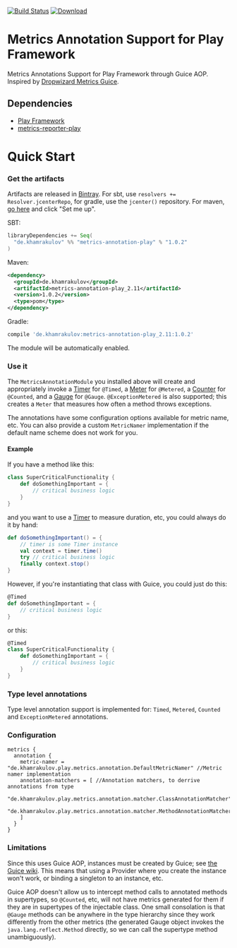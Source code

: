 [![Build Status](https://travis-ci.org/htimur/metrics-annotation-play.svg?branch=master)](https://travis-ci.org/htimur/metrics-annotation-play)
[ ![Download](https://api.bintray.com/packages/htimur/maven/metrics-annotation-play/images/download.svg) ](https://bintray.com/htimur/maven/metrics-annotation-play/_latestVersion)

# Metrics Annotation Support for Play Framework
Metrics Annotations Support for Play Framework through Guice AOP. Inspired by [Dropwizard Metrics Guice](https://github.com/palominolabs/metrics-guice). 

## Dependencies

* [Play Framework](https://github.com/playframework/playframework)
* [metrics-reporter-play](https://github.com/htimur/metrics-reporter-play)

# Quick Start

### Get the artifacts

Artifacts are released in [Bintray](https://bintray.com/). For sbt, use `resolvers += Resolver.jcenterRepo`, for gradle, use the `jcenter()` repository. For maven, [go here](https://bintray.com/htimur/maven/metrics-annotaion-play) and click "Set me up".

SBT:

```scala
libraryDependencies += Seq(
  "de.khamrakulov" %% "metrics-annotation-play" % "1.0.2"
)
```

Maven:
```xml
<dependency>
  <groupId>de.khamrakulov</groupId>
  <artifactId>metrics-annotation-play_2.11</artifactId>
  <version>1.0.2</version>
  <type>pom</type>
</dependency>
```

Gradle:
```groovy
compile 'de.khamrakulov:metrics-annotation-play_2.11:1.0.2'
```

The module will be automatically enabled.

### Use it

The `MetricsAnnotationModule` you installed above will create and appropriately invoke a [Timer](https://dropwizard.github.io/metrics/3.1.0/manual/core/#timers) for `@Timed`, a [Meter](https://dropwizard.github.io/metrics/3.1.0/manual/core/#meters) for `@Metered`, a [Counter](https://dropwizard.github.io/metrics/3.1.0/manual/core/#counters) for `@Counted`, and a [Gauge](https://dropwizard.github.io/metrics/3.1.0/manual/core/#gauges) for `@Gauge`. `@ExceptionMetered` is also supported; this creates a `Meter` that measures how often a method throws exceptions.

The annotations have some configuration options available for metric name, etc. You can also provide a custom `MetricNamer` implementation if the default name scheme does not work for you.

#### Example

If you have a method like this:

```scala
class SuperCriticalFunctionality {
    def doSomethingImportant = {
        // critical business logic
    }
}
```

and you want to use a [Timer](https://dropwizard.github.io/metrics/3.1.0/manual/core/#timers) to measure duration, etc, you could always do it by hand:

```scala
def doSomethingImportant() = {
    // timer is some Timer instance
    val context = timer.time()
    try // critical business logic
    finally context.stop()
}
```

However, if you're instantiating that class with Guice, you could just do this:

```scala
@Timed
def doSomethingImportant = {
    // critical business logic
}
```
or this:

```scala
@Timed
class SuperCriticalFunctionality {
    def doSomethingImportant = {
        // critical business logic
    }
}
```

### Type level annotations

Type level annotation support is implemented for: `Timed`, `Metered`, `Counted` and `ExceptionMetered` annotations.

### Configuration

```hocon
metrics {
  annotation {
    metric-namer = "de.khamrakulov.play.metrics.annotation.DefaultMetricNamer" //Metric namer implementation
    annotation-matchers = [ //Annotation matchers, to derrive annotations from type
      "de.khamrakulov.play.metrics.annotation.matcher.ClassAnnotationMatcher",
      "de.khamrakulov.play.metrics.annotation.matcher.MethodAnnotationMatcher",
    ]
  }
}
```

### Limitations

Since this uses Guice AOP, instances must be created by Guice; see [the Guice wiki](https://github.com/google/guice/wiki/AOP). This means that using a Provider where you create the instance won't work, or binding a singleton to an instance, etc.

Guice AOP doesn't allow us to intercept method calls to annotated methods in supertypes, so `@Counted`, etc, will not have metrics generated for them if they are in supertypes of the injectable class. One small consolation is that `@Gauge` methods can be anywhere in the type hierarchy since they work differently from the other metrics (the generated Gauge object invokes the `java.lang.reflect.Method` directly, so we can call the supertype method unambiguously).
